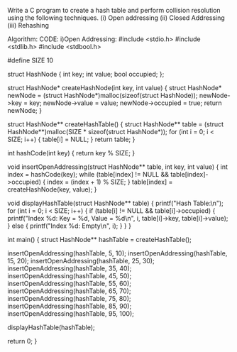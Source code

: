 Write a C program to create a hash table and perform collision resolution using the following techniques. (i) Open addressing (ii) Closed Addressing (iii) Rehashing

Algorithm: CODE: i)Open Addressing: #include <stdio.h> #include <stdlib.h> #include <stdbool.h>

#define SIZE 10

struct HashNode { int key; int value; bool occupied; };

struct HashNode* createHashNode(int key, int value) { struct HashNode* newNode = (struct HashNode*)malloc(sizeof(struct HashNode)); newNode->key = key; newNode->value = value; newNode->occupied = true; return newNode; }

struct HashNode** createHashTable() { struct HashNode** table = (struct HashNode**)malloc(SIZE * sizeof(struct HashNode*)); for (int i = 0; i < SIZE; i++) { table[i] = NULL; } return table; }

int hashCode(int key) { return key % SIZE; }

void insertOpenAddressing(struct HashNode** table, int key, int value) { int index = hashCode(key); while (table[index] != NULL && table[index]->occupied) { index = (index + 1) % SIZE; } table[index] = createHashNode(key, value); }

void displayHashTable(struct HashNode** table) { printf("Hash Table:\n"); for (int i = 0; i < SIZE; i++) { if (table[i] != NULL && table[i]->occupied) { printf("Index %d: Key = %d, Value = %d\n", i, table[i]->key, table[i]->value); } else { printf("Index %d: Empty\n", i); } } }

int main() { struct HashNode** hashTable = createHashTable();

insertOpenAddressing(hashTable, 5, 10);
insertOpenAddressing(hashTable, 15, 20);
insertOpenAddressing(hashTable, 25, 30);
insertOpenAddressing(hashTable, 35, 40);
insertOpenAddressing(hashTable, 45, 50);
insertOpenAddressing(hashTable, 55, 60);
insertOpenAddressing(hashTable, 65, 70);
insertOpenAddressing(hashTable, 75, 80);
insertOpenAddressing(hashTable, 85, 90);
insertOpenAddressing(hashTable, 95, 100);

displayHashTable(hashTable);

return 0;
}
